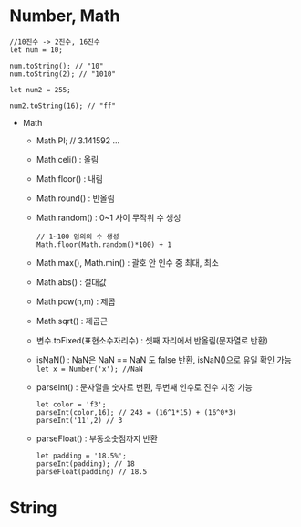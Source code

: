 # Number, Math

```
//10진수 -> 2진수, 16진수
let num = 10;

num.toString(); // "10"
num.toString(2); // "1010"

let num2 = 255;

num2.toString(16); // "ff"
```

- Math

  - Math.PI; // 3.141592 ...
  - Math.celi() : 올림
  - Math.floor() : 내림
  - Math.round() : 반올림
  - Math.random() : 0~1 사이 무작위 수 생성
    ```
    // 1~100 임의의 수 생성
    Math.floor(Math.random()*100) + 1
    ```
  - Math.max(), Math.min() : 괄호 안 인수 중 최대, 최소
  - Math.abs() : 절대값
  - Math.pow(n,m) : 제곱
  - Math.sqrt() : 제곱근
  - 변수.toFixed(표현소수자리수) : 셋째 자리에서 반올림(문자열로 반환)
  - isNaN() : NaN은 NaN == NaN 도 false 반환, isNaN()으로 유일 확인 가능
    `let x = Number('x'); //NaN`

  - parseInt() : 문자열을 숫자로 변환, 두번째 인수로 진수 지정 가능
    ```
    let color = 'f3';
    parseInt(color,16); // 243 = (16^1*15) + (16^0*3)
    parseInt('11',2) // 3
    ```
  - parseFloat() : 부동소숫점까지 반환
    ```
    let padding = '18.5%';
    parseInt(padding); // 18
    parseFloat(padding) // 18.5
    ```

# String
